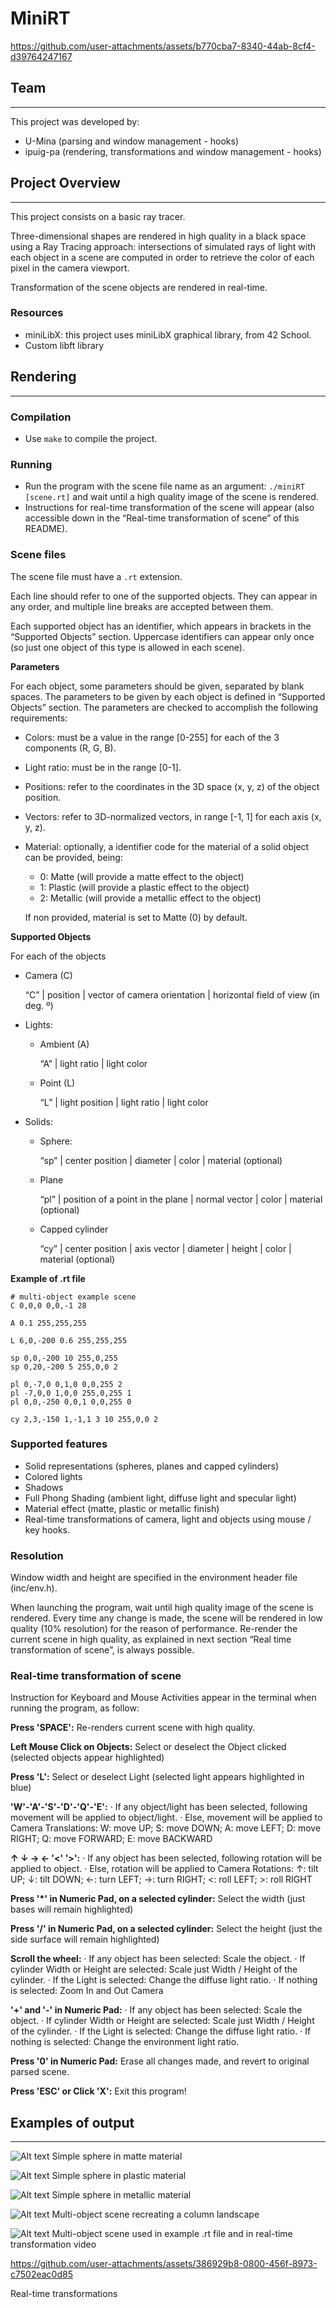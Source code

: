 # MiniRT


https://github.com/user-attachments/assets/b770cba7-8340-44ab-8cf4-d39764247167





## Team

---

This project was developed by:

- U-Mina (parsing and window management - hooks)
- ipuig-pa (rendering, transformations and window management - hooks)

## Project Overview

---

This project consists on a basic ray tracer. 

Three-dimensional shapes are rendered in high quality in a black space using a Ray Tracing approach: intersections of simulated rays of light with each object in a scene are computed in order to retrieve the color of each pixel in the camera viewport.

Transformation of the scene objects are rendered in real-time.

### Resources

- miniLibX: this project uses miniLibX graphical library, from 42 School.
- Custom libft library

## Rendering

---

### Compilation

- Use `make` to compile the project.

### Running

- Run the program with the scene file name as an argument: `./miniRT [scene.rt]` and wait until a high quality image of the scene is rendered.
- Instructions for real-time transformation of the scene will appear (also accessible down in the “Real-time transformation of scene” of this README).

### Scene files

The scene file must have a `.rt` extension. 

Each line should refer to one of the supported objects. They can appear in any order, and multiple line breaks are accepted between them. 

Each supported object has an identifier, which appears in brackets in the “Supported Objects” section. Uppercase identifiers can appear only once (so just one object of this type is allowed in each scene).

**Parameters**

For each object, some parameters should be given, separated by blank spaces. The parameters to be given by each object is defined in “Supported Objects” section. The parameters are checked to accomplish the following requirements:

- Colors: must be a value in the range [0-255] for each of the 3 components (R, G, B).
- Light ratio: must be in the range [0-1].
- Positions: refer to the coordinates in the 3D space (x, y, z) of the object position.
- Vectors: refer to 3D-normalized vectors, in range [-1, 1] for each axis (x, y, z).
- Material: optionally, a identifier code for the material of a solid object can be provided, being:
    - 0: Matte (will provide a matte effect to the object)
    - 1: Plastic (will provide a plastic effect to the object)
    - 2: Metallic (will provide a metallic effect to the object)
    
    If non provided, material is set to Matte (0) by default.
    

**Supported Objects**

For each of the objects 

- Camera (C)
    
    “C” |  position | vector of camera orientation | horizontal field of view (in deg. º)
    
- Lights:
    - Ambient (A)
        
        “A” | light ratio | light color
        
    - Point (L)
        
        “L” | light position | light ratio | light color
        
- Solids:
    - Sphere:
        
        “sp” | center position | diameter | color | material (optional)
        
    - Plane
        
        “pl” | position of a point in the plane | normal vector | color | material (optional)
        
    - Capped cylinder
        
        “cy” | center position | axis vector | diameter | height | color | material (optional)
        

**Example of .rt file**

```
# multi-object example scene
C 0,0,0 0,0,-1 28

A 0.1 255,255,255

L 6,0,-200 0.6 255,255,255

sp 0,0,-200 10 255,0,255 
sp 0,20,-200 5 255,0,0 2

pl 0,-7,0 0,1,0 0,0,255 2
pl -7,0,0 1,0,0 255,0,255 1
pl 0,0,-250 0,0,1 0,0,255 0

cy 2,3,-150 1,-1,1 3 10 255,0,0 2
```

### **Supported features**

- Solid representations (spheres, planes and capped cylinders)
- Colored lights
- Shadows
- Full Phong Shading (ambient light, diffuse light and specular light)
- Material effect (matte, plastic or metallic finish)
- Real-time transformations of camera, light and objects using mouse / key hooks.

### Resolution

Window width and height are specified in the environment header file (inc/env.h). 

When launching the program, wait until high quality image of the scene is rendered.
Every time any change is made, the scene will be rendered in low quality (10% resolution) for the reason of performance. Re-render the current scene in high quality, as explained in next section “Real time transformation of scene”, is always possible.

### Real-time transformation of scene

Instruction for Keyboard and Mouse Activities appear in the terminal when running the program, as follow:

**Press 'SPACE':**
Re-renders current scene with high quality.

**Left Mouse Click on Objects:**
Select or deselect the Object clicked (selected objects appear highlighted)

**Press 'L':**
Select or deselect Light (selected light appears highlighted in blue)

**'W'-'A'-'S'-'D'-'Q'-'E':**
· If any object/light has been selected, following movement will be applied to object/light.
· Else, movement will be applied to Camera
Translations:
W: move UP; S: move DOWN; A: move LEFT; D: move RIGHT; Q: move FORWARD; E: move BACKWARD

**↑ ↓ → ← '<' '>':**
· If any object has been selected, following rotation will be applied to object.
· Else, rotation will be applied to Camera
Rotations: 
↑: tilt UP; ↓: tilt DOWN; ←: turn LEFT; →: turn RIGHT; <: roll LEFT; >: roll RIGHT

**Press '*' in Numeric Pad, on a selected cylinder:**
Select the width (just bases will remain highlighted)

**Press '/' in Numeric Pad, on a selected cylinder:**
Select the height (just the side surface will remain highlighted)

**Scroll the wheel:**
· If any object has been selected:
Scale the object.
· If cylinder Width or Height are selected:
Scale just Width / Height of the cylinder.
· If the Light is selected:
Change the diffuse light ratio.
· If nothing is selected:
Zoom In and Out Camera

**'+' and '-' in Numeric Pad:**
· If any object has been selected:
Scale the object.
· If cylinder Width or Height are selected:
Scale just Width / Height of the cylinder.
· If the Light is selected:
Change the diffuse light ratio.
· If nothing is selected:
Change the environment light ratio.

**Press '0' in Numeric Pad:**
Erase all changes made, and revert to original parsed scene.

**Press 'ESC' or Click 'X':**
Exit this program!

## Examples of output

---

![Alt text](https://github.com/ipuig-pa/04_miniRT/blob/master/images/basic1_matte.png)
Simple sphere in matte material



![Alt text](https://github.com/ipuig-pa/04_miniRT/blob/master/images/basic1_plastic.png)
Simple sphere in plastic material



![Alt text](https://github.com/ipuig-pa/04_miniRT/blob/master/images/basic1_metallic.png)
Simple sphere in metallic material



![Alt text](https://github.com/ipuig-pa/04_miniRT/blob/master/images/columns.png)
Multi-object scene recreating a column landscape



![Alt text](https://github.com/ipuig-pa/04_miniRT/blob/master/images/multi_obj2.png)
Multi-object scene used in example .rt file and in real-time transformation video




https://github.com/user-attachments/assets/386929b8-0800-456f-8973-c7502eac0d85



Real-time transformations
